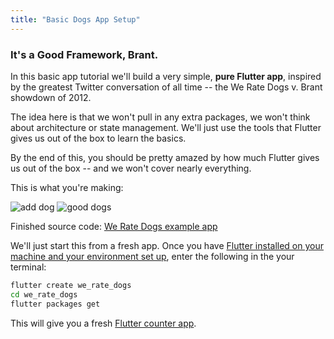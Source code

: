 ```yaml
---
title: "Basic Dogs App Setup"
---
```


### It's a Good Framework, Brant.

In this basic app tutorial we'll build a very simple, **pure Flutter app**, inspired by the greatest Twitter conversation of all time -- the We Rate Dogs v. Brant showdown of 2012.

The idea here is that we won't pull in any extra packages, we won't think about architecture or state management. We'll just use the tools that Flutter gives us out of the box to learn the basics.

By the end of this, you should be pretty amazed by how much Flutter gives us out of the box -- and we won't cover nearly everything.

This is what you're making:

![add dog](http://res.cloudinary.com/ericwindmill/image/upload/c_scale,w_300/v1520699901/flutter_by_example/new_dog.gif)
![good dogs](http://res.cloudinary.com/ericwindmill/image/upload/c_scale,w_300/v1520699902/flutter_by_example/good_dogs.gif)

Finished source code: [We Rate Dogs example app](https://github.com/ericwindmill/flutter_by_example_dogs_example)

We'll just start this from a fresh app. Once you have [Flutter installed on your machine and your environment set up](https://flutter.io), enter the following in the your terminal:

```bash
flutter create we_rate_dogs
cd we_rate_dogs
flutter packages get
```

This will give you a fresh [Flutter counter app](https://flutterbyexample.com/basic-flutter-app).

